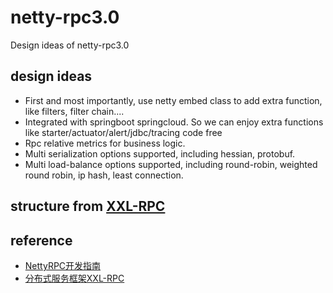# netty-rpc3.0
Design ideas of netty-rpc3.0

## design ideas

  * First and most importantly, use netty embed class to add extra function, like filters, filter chain....
  * Integrated with springboot springcloud. So we can enjoy extra functions like starter/actuator/alert/jdbc/tracing code free
  * Rpc relative metrics for business logic.
  * Multi serialization options supported, including hessian, protobuf.
  * Multi load-balance options supported, including round-robin, weighted round robin, ip hash, least connection.
  
## structure from [XXL-RPC](https://www.xuxueli.com/xxlrpc/#%E3%80%8A%E5%88%86%E5%B8%83%E5%BC%8F%E6%9C%8D%E5%8A%A1%E6%A1%86%E6%9E%B6XXL-RPC%E3%80%8B)

## reference
  * [NettyRPC开发指南](https://github.com/tang-jie/NettyRPC/wiki/NettyRPC%E5%BC%80%E5%8F%91%E6%8C%87%E5%8D%97)
  * [分布式服务框架XXL-RPC](https://www.xuxueli.com/xxlrpc/#%E3%80%8A%E5%88%86%E5%B8%83%E5%BC%8F%E6%9C%8D%E5%8A%A1%E6%A1%86%E6%9E%B6XXL-RPC%E3%80%8B)
